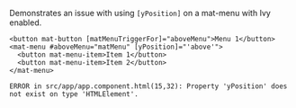 Demonstrates an issue with using ```[yPosition]``` on a mat-menu with Ivy enabled.

```
<button mat-button [matMenuTriggerFor]="aboveMenu">Menu 1</button>
<mat-menu #aboveMenu="matMenu" [yPosition]="'above'">
  <button mat-menu-item>Item 1</button>
  <button mat-menu-item>Item 2</button>
</mat-menu>
```
```
ERROR in src/app/app.component.html(15,32): Property 'yPosition' does not exist on type 'HTMLElement'.
```
